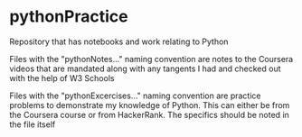# pythonPractice
Repository that has notebooks and work relating to Python

Files with the "pythonNotes..." naming convention are notes to the Coursera videos that are mandated along with any tangents I had and checked out with the help of W3 Schools

Files with the "pythonExcercises..." naming convention are practice problems to demonstrate my knowledge of Python. This can either be from the Coursera course or from HackerRank. The specifics should be noted in the file itself
